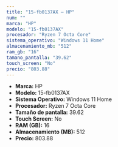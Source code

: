 ```yaml
---
title: "15-fb0137AX — HP"
num: ""
marca: "HP"
modelo: "15-fb0137AX"
procesador: "Ryzen 7 Octa Core"
sistema_operativo: "Windows 11 Home"
almacenamiento_mb: "512"
ram_gb: "16"
tamano_pantalla: "39.62"
touch_screen: "No"
precio: "803.88"
---
```

<ul>
<li><strong>Marca:</strong> HP</li>
<li><strong>Modelo:</strong> 15-fb0137AX</li>
<li><strong>Sistema Operativo:</strong> Windows 11 Home</li>
<li><strong>Procesador:</strong> Ryzen 7 Octa Core </li>
<li><strong>Tamaño de pantalla:</strong> 39.62</li>
<li><strong>Touch Screen:</strong> No</li>
<li><strong>RAM (GB):</strong> 16</li>
<li><strong>Almacenamiento (MB):</strong> 512</li>
<li><strong>Precio:</strong> 803.88</li>
</ul>